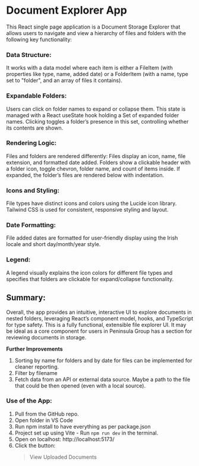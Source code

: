 
# Document Explorer App
This React single page application is a Document Storage Explorer that allows users to navigate and view a hierarchy of files and folders with the following key functionality:

### Data Structure:
It works with a data model where each item is either a FileItem (with properties like type, name, added date) or a FolderItem (with a name, type set to "folder", and an array of files it contains).

### Expandable Folders:
Users can click on folder names to expand or collapse them. This state is managed with a React useState hook holding a Set of expanded folder names. Clicking toggles a folder’s presence in this set, controlling whether its contents are shown.

### Rendering Logic:
Files and folders are rendered differently:
Files display an icon, name, file extension, and formatted date added.
Folders show a clickable header with a folder icon, toggle chevron, folder name, and count of items inside. If expanded, the folder’s files are rendered below with indentation.

### Icons and Styling:
File types have distinct icons and colors using the Lucide icon library. Tailwind CSS is used for consistent, responsive styling and layout.

### Date Formatting:
File added dates are formatted for user-friendly display using the Irish locale and short day/month/year style.

### Legend:
A legend visually explains the icon colors for different file types and specifies that folders are clickable for expand/collapse functionality.

## Summary:
Overall, the app provides an intuitive, interactive UI to explore documents in nested folders, leveraging React’s component model, hooks, and TypeScript for type safety.
This is a fully functional, extensible file explorer UI. It may be ideal as a core component for users in Peninsula Group has a section for reviewing documents in storage.

**Further Improvements**
1) Sorting by name for folders and by date for files can be implemented for cleaner reporting.
2) Filter by filename
3) Fetch data from an API or external data source. Maybe a path to the file that could be then opened (even with a local source).
   
### Use of the App:
1) Pull from the GitHub repo.
2) Open folder in VS Code
3) Run npm install to have everything as per package.json
4) Project set up using Vite - Run `npm run dev` in the terminal.
5) Open on localhost: http://localhost:5173/
6) Click the button:
   >View Uploaded Documents
   

